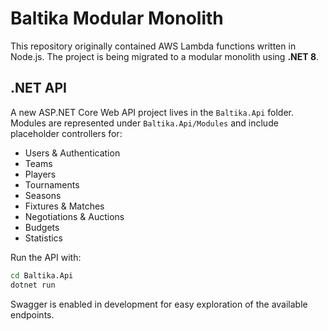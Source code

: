 # Baltika Modular Monolith

This repository originally contained AWS Lambda functions written in Node.js. The project is being migrated to a modular monolith using **.NET 8**.

## .NET API

A new ASP.NET Core Web API project lives in the `Baltika.Api` folder. Modules are represented under `Baltika.Api/Modules` and include placeholder controllers for:

- Users & Authentication
- Teams
- Players
- Tournaments
- Seasons
- Fixtures & Matches
- Negotiations & Auctions
- Budgets
- Statistics

Run the API with:

```bash
cd Baltika.Api
dotnet run
```

Swagger is enabled in development for easy exploration of the available endpoints.
